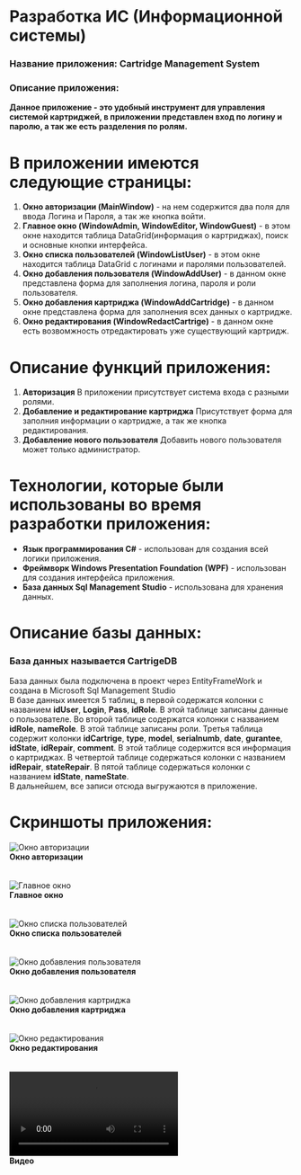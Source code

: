 # Разработка ИС (Информационной системы)

### Название приложения: Cartridge Management System
### Описание приложения:
**Данное приложение - это удобный инструмент для управления системой картриджей, в приложении представлен вход по логину и паролю, а так же есть разделения по ролям.**

# В приложении имеются следующие страницы:
1. **Окно авторизации (MainWindow)** - на нем содержится два поля для ввода Логина и Пароля, а так же кнопка войти.
2. **Главное окно (WindowAdmin, WindowEditor, WindowGuest)** - в этом окне находится таблица DataGrid(информация о картриджах), поиск и основные кнопки интерфейса.
3. **Окно списка пользователей (WindowListUser)** - в этом окне находится таблица DataGrid с логинами и паролями пользователей.
4. **Окно добавления пользователя (WindowAddUser)** - в данном окне представлена форма для заполнения логина, пароля и роли пользователя.
5. **Окно добавления картриджа (WindowAddCartridge)** - в данном окне представлена форма для заполнения всех данных о картридже.
6. **Окно редактирования (WindowRedactCartrige)** - в данном окне есть возвомжность отредактировать уже существующий картридж.

# Описание функций приложения:
1. **Авторизация** В приложении присутствует система входа с разными ролями.
2. **Добавление и редактирование картриджа** Присутствует форма для заполния информации о картридже, а так же кнопка редактирования.
3. **Добавление нового пользователя** Добавить нового пользователя может только администратор.

# Технологии, которые были использованы во время разработки приложения:
- **Язык программирования C#** - использован для создания всей логики приложения.
- **Фреймворк Windows Presentation Foundation (WPF)** - использован для создания интерфейса приложения.
- **База данных Sql Management Studio** - использована для хранения данных.

# Описание базы данных:
### База данных называется CartrigeDB <br/>
База данных была подключена в проект через EntityFrameWork и создана в Microsoft Sql Management Studio </br>
В базе данных имеется 5 таблиц, в первой содержатся колонки с названием **idUser**, **Login**, **Pass**, **idRole**. В этой таблице записаны данные о пользователе. Во второй таблице содержатся колонки с названием **idRole**, **nameRole**. В этой таблице записаны роли. Третья таблица содержит колонки **idCartrige**, **type**, **model**, **serialnumb**, **date**, **gurantee**, **idState**, **idRepair**, **comment**. В этой таблице содержится вся информация о картриджах. В четвертой таблице содержаться колонки с названием **idRepair**, **stateRepair**. В пятой таблице содержаться колонки с названием **idState**, **nameState**. <br/>
В дальнейшем, все записи отсюда выгружаются в приложение.

# Скриншоты приложения:
![Окно авторизации](https://github.com/qwerzxcvbn/CartridgeManagementSystem/blob/main/Image/loginpass.png) </br>
**Окно авторизации**
</br> </br> </br>
![Главное окно](https://github.com/qwerzxcvbn/CartridgeManagementSystem/blob/main/Image/main1.png) </br>
**Главное окно**
</br> </br> </br>
![Окно списка пользователей](https://github.com/qwerzxcvbn/CartridgeManagementSystem/blob/main/Image/Users.png) </br>
**Окно списка пользователей**
</br> </br> </br>
![Окно добавления пользователя](https://github.com/qwerzxcvbn/CartridgeManagementSystem/blob/main/Image/AddUser.png) </br>
**Окно добавления пользователя**
</br> </br> </br>
![Окно добавления картриджа](https://github.com/qwerzxcvbn/CartridgeManagementSystem/blob/main/Image/Addcart.png) </br>
**Окно добавления картриджа**
</br> </br> </br>
![Окно редактирования](https://github.com/qwerzxcvbn/CartridgeManagementSystem/blob/main/Image/Redactcart.png) </br>
**Окно редактирования**
</br> </br> </br>
![Видео](https://github.com/qwerzxcvbn/CartridgeManagementSystem/blob/main/Video/bandicam%202024-06-13%2009-06-24-050.mp4) </br>
**Видео**
</br> </br> </br>

